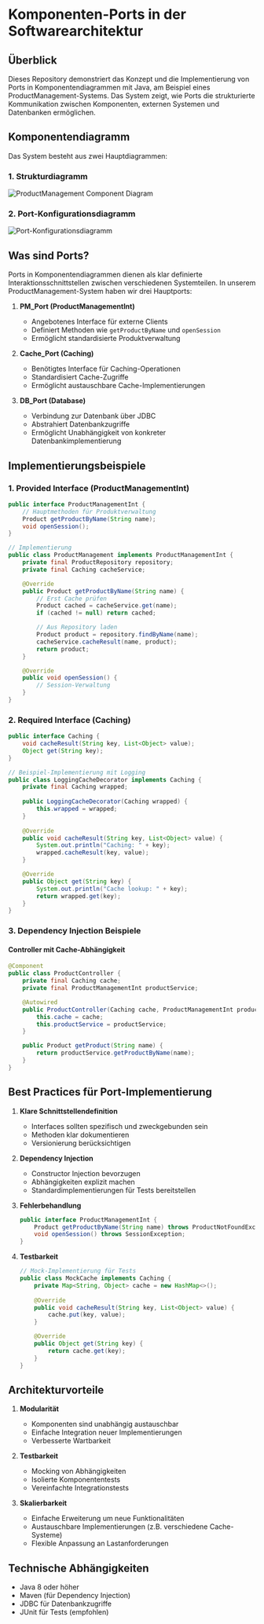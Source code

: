 # Komponenten-Ports in der Softwarearchitektur

## Überblick
Dieses Repository demonstriert das Konzept und die Implementierung von Ports in Komponentendiagrammen mit Java, am Beispiel eines ProductManagement-Systems. Das System zeigt, wie Ports die strukturierte Kommunikation zwischen Komponenten, externen Systemen und Datenbanken ermöglichen.

## Komponentendiagramm
Das System besteht aus zwei Hauptdiagrammen:

### 1. Strukturdiagramm

![ProductManagement Component Diagram](img/image1.png)

### 2. Port-Konfigurationsdiagramm
![Port-Konfigurationsdiagramm](img/image2.png)


## Was sind Ports?
Ports in Komponentendiagrammen dienen als klar definierte Interaktionsschnittstellen zwischen verschiedenen Systemteilen. In unserem ProductManagement-System haben wir drei Hauptports:

1. **PM_Port (ProductManagementInt)**
    - Angebotenes Interface für externe Clients
    - Definiert Methoden wie `getProductByName` und `openSession`
    - Ermöglicht standardisierte Produktverwaltung

2. **Cache_Port (Caching)**
    - Benötigtes Interface für Caching-Operationen
    - Standardisiert Cache-Zugriffe
    - Ermöglicht austauschbare Cache-Implementierungen

3. **DB_Port (Database)**
    - Verbindung zur Datenbank über JDBC
    - Abstrahiert Datenbankzugriffe
    - Ermöglicht Unabhängigkeit von konkreter Datenbankimplementierung

## Implementierungsbeispiele

### 1. Provided Interface (ProductManagementInt)
```java
public interface ProductManagementInt {
    // Hauptmethoden für Produktverwaltung
    Product getProductByName(String name);
    void openSession();
}

// Implementierung
public class ProductManagement implements ProductManagementInt {
    private final ProductRepository repository;
    private final Caching cacheService;

    @Override
    public Product getProductByName(String name) {
        // Erst Cache prüfen
        Product cached = cacheService.get(name);
        if (cached != null) return cached;

        // Aus Repository laden
        Product product = repository.findByName(name);
        cacheService.cacheResult(name, product);
        return product;
    }

    @Override
    public void openSession() {
        // Session-Verwaltung
    }
}
```

### 2. Required Interface (Caching)
```java
public interface Caching {
    void cacheResult(String key, List<Object> value);
    Object get(String key);
}

// Beispiel-Implementierung mit Logging
public class LoggingCacheDecorator implements Caching {
    private final Caching wrapped;
    
    public LoggingCacheDecorator(Caching wrapped) {
        this.wrapped = wrapped;
    }
    
    @Override
    public void cacheResult(String key, List<Object> value) {
        System.out.println("Caching: " + key);
        wrapped.cacheResult(key, value);
    }

    @Override
    public Object get(String key) {
        System.out.println("Cache lookup: " + key);
        return wrapped.get(key);
    }
}
```

### 3. Dependency Injection Beispiele

#### Controller mit Cache-Abhängigkeit
```java
@Component
public class ProductController {
    private final Caching cache;
    private final ProductManagementInt productService;

    @Autowired
    public ProductController(Caching cache, ProductManagementInt productService) {
        this.cache = cache;
        this.productService = productService;
    }

    public Product getProduct(String name) {
        return productService.getProductByName(name);
    }
}
```

## Best Practices für Port-Implementierung

1. **Klare Schnittstellendefinition**
    - Interfaces sollten spezifisch und zweckgebunden sein
    - Methoden klar dokumentieren
    - Versionierung berücksichtigen

2. **Dependency Injection**
    - Constructor Injection bevorzugen
    - Abhängigkeiten explizit machen
    - Standardimplementierungen für Tests bereitstellen

3. **Fehlerbehandlung**
   ```java
   public interface ProductManagementInt {
       Product getProductByName(String name) throws ProductNotFoundException;
       void openSession() throws SessionException;
   }
   ```

4. **Testbarkeit**
   ```java
   // Mock-Implementierung für Tests
   public class MockCache implements Caching {
       private Map<String, Object> cache = new HashMap<>();
       
       @Override
       public void cacheResult(String key, List<Object> value) {
           cache.put(key, value);
       }

       @Override
       public Object get(String key) {
           return cache.get(key);
       }
   }
   ```

## Architekturvorteile

1. **Modularität**
    - Komponenten sind unabhängig austauschbar
    - Einfache Integration neuer Implementierungen
    - Verbesserte Wartbarkeit

2. **Testbarkeit**
    - Mocking von Abhängigkeiten
    - Isolierte Komponententests
    - Vereinfachte Integrationstests

3. **Skalierbarkeit**
    - Einfache Erweiterung um neue Funktionalitäten
    - Austauschbare Implementierungen (z.B. verschiedene Cache-Systeme)
    - Flexible Anpassung an Lastanforderungen

## Technische Abhängigkeiten
- Java 8 oder höher
- Maven (für Dependency Injection)
- JDBC für Datenbankzugriffe
- JUnit für Tests (empfohlen)
